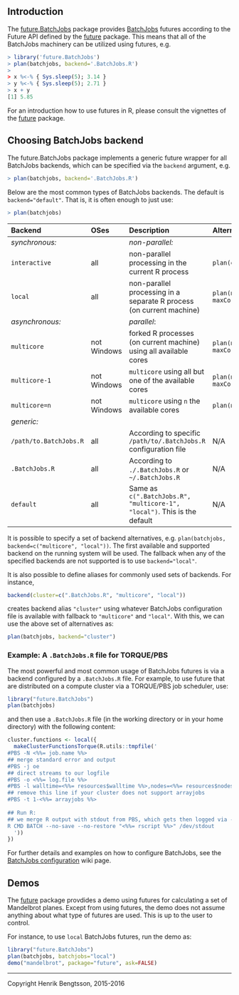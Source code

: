 ## Introduction
The [future.BatchJobs] package provides [BatchJobs] futures according to
the Future API defined by the [future] package.
This means that all of the BatchJobs machinery can be
utilized using futures, e.g.
```r
> library('future.BatchJobs')
> plan(batchjobs, backend='.BatchJobs.R')
>
> x %<-% { Sys.sleep(5); 3.14 }
> y %<-% { Sys.sleep(5); 2.71 }
> x + y
[1] 5.85
```
For an introduction how to use futures in R, please consult the
vignettes of the [future] package.


## Choosing BatchJobs backend
The future.BatchJobs package implements a generic future wrapper for all
BatchJobs backends, which can be specified via the `backend` argument,
e.g.
```r
> plan(batchjobs, backend='.BatchJobs.R')
```

Below are the most common types of BatchJobs backends.  The default is
`backend="default"`.  That is, it is often enough to just use:
```r
> plan(batchjobs)
```


| Backend                | OSes        | Description                                                               | Alternative in future package
|:-----------------------|:------------|:--------------------------------------------------------------------------|:------------------------------------------------
| _synchronous:_         |             | _non-parallel:_                                                           |
| `interactive`          | all         | non-parallel processing in the current R process                          | `plan(eager)`
| `local`                | all         | non-parallel processing in a separate R process (on current machine)      | `plan(multisession, maxCores=2)`
| _asynchronous:_        |             | _parallel_:                                                               |
| `multicore`            | not Windows | forked R processes (on current machine) using all available cores         | `plan(multicore, maxCores=availableCores())`
| `multicore-1`          | not Windows | `multicore` using all but one of the available cores                      | `plan(multicore, maxCores=availableCores()-1L)`
| `multicore=n`          | not Windows | `multicore` using `n` the available cores                                 | `plan(multicore, maxCores=n)`
| _generic:_             |             |                                                                           |
| `/path/to.BatchJobs.R` | all         | According to specific `/path/to/.BatchJobs.R` configuration file          | N/A
| `.BatchJobs.R`         | all         | According to `./.BatchJobs.R` or `~/.BatchJobs.R`                         | N/A
| `default`              | all         | Same as `c(".BatchJobs.R", "multicore-1", "local")`.  This is the default | N/A

It is possible to specify a set of backend alternatives,
e.g. `plan(batchjobs, backend=c("multicore", "local"))`.  The first
available and supported backend on the running system will be used.
The fallback when any of the specified backends are not supported is
to use `backend="local"`.

It is also possible to define aliases for commonly used sets of
backends.  For instance,
```r
backend(cluster=c(".BatchJobs.R", "multicore", "local"))
```
creates backend alias `"cluster"` using whatever BatchJobs
configuration file is available with fallback to `"multicore"` and
`"local"`.  With this, we can use the above set of alternatives as:
```r
plan(batchjobs, backend="cluster")
```

### Example: A `.BatchJobs.R` file for TORQUE/PBS
The most powerful and most common usage of BatchJobs futures is via a
backend configured by a `.BatchJobs.R` file.  For example, to use
future that are distributed on a compute cluster via a TORQUE/PBS job
scheduler, use:
```r
library("future.BatchJobs")
plan(batchjobs)
```
and then use a `.BatchJobs.R` file (in the working directory or in
your home directory) with the following content:
```r
cluster.functions <- local({
  makeClusterFunctionsTorque(R.utils::tmpfile('
#PBS -N <%%= job.name %%>
## merge standard error and output
#PBS -j oe
## direct streams to our logfile
#PBS -o <%%= log.file %%>
#PBS -l walltime=<%%= resources$walltime %%>,nodes=<%%= resources$nodes %%>,vmem=<%%= resources$memory %%>M
## remove this line if your cluster does not support arrayjobs
#PBS -t 1-<%%= arrayjobs %%>
  
## Run R:
## we merge R output with stdout from PBS, which gets then logged via -o option
R CMD BATCH --no-save --no-restore "<%%= rscript %%>" /dev/stdout
  '))
})
```
For further details and examples on how to configure BatchJobs, see
the [BatchJobs configuration] wiki page.



## Demos
The [future] package provdides a demo using futures for calculating a
set of Mandelbrot planes.  Except from using futures, the demo does
not assume anything about what type of futures are used.  This is up
to the user to control.

For instance, to use `local` BatchJobs futures, run the demo as:
```r
library("future.BatchJobs")
plan(batchjobs, batchjobs="local")
demo("mandelbrot", package="future", ask=FALSE)
```


[BatchJobs]: http://cran.r-project.org/package=BatchJobs
[brew]: http://cran.r-project.org/package=brew
[future]: http://cran.r-project.org/package=future
[future.BatchJobs]: https://github.com/HenrikBengtsson/future.BatchJobs/
[BatchJobs configuration]: https://github.com/tudo-r/BatchJobs/wiki/Configuration

---
Copyright Henrik Bengtsson, 2015-2016
